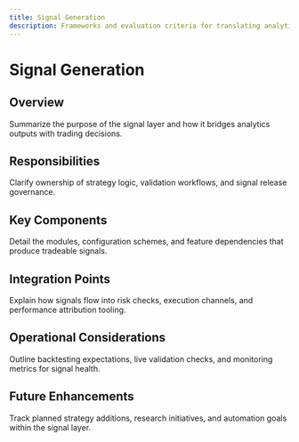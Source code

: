 ```yaml
---
title: Signal Generation
description: Frameworks and evaluation criteria for translating analytics into actionable trading signals.
---
```


# Signal Generation

## Overview
Summarize the purpose of the signal layer and how it bridges analytics outputs with trading decisions.

## Responsibilities
Clarify ownership of strategy logic, validation workflows, and signal release governance.

## Key Components
Detail the modules, configuration schemes, and feature dependencies that produce tradeable signals.

## Integration Points
Explain how signals flow into risk checks, execution channels, and performance attribution tooling.

## Operational Considerations
Outline backtesting expectations, live validation checks, and monitoring metrics for signal health.

## Future Enhancements
Track planned strategy additions, research initiatives, and automation goals within the signal layer.
